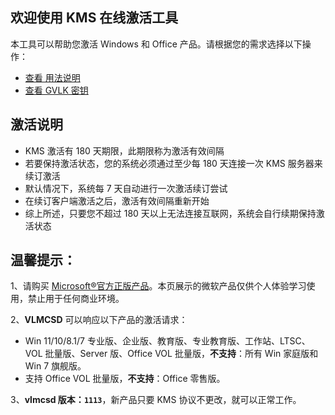 ## 欢迎使用 KMS 在线激活工具

本工具可以帮助您激活 Windows 和 Office 产品。请根据您的需求选择以下操作：
- [查看 用法说明](#usage)
- [查看 GVLK 密钥](#key)

## 激活说明

- KMS 激活有 180 天期限，此期限称为激活有效间隔
- 若要保持激活状态，您的系统必须通过至少每 180 天连接一次 KMS 服务器来续订激活
- 默认情况下，系统每 7 天自动进行一次激活续订尝试
- 在续订客户端激活之后，激活有效间隔重新开始
- 综上所述，只要您不超过 180 天以上无法连接互联网，系统会自行续期保持激活状态

## 温馨提示：

1、请购买 [Microsoft®官方正版产品](https://www.microsoftstore.com.cn/)。本页展示的微软产品仅供个人体验学习使用，禁止用于任何商业环境。  

2、**VLMCSD** 可以响应以下产品的激活请求：
  + Win 11/10/8.1/7 专业版、企业版、教育版、专业教育版、工作站、LTSC、VOL 批量版、Server 版、Office VOL 批量版，**不支持**：所有 Win 家庭版和 Win 7 旗舰版。
  + 支持 Office VOL 批量版，**不支持**：Office 零售版。  

3、**vlmcsd 版本：`1113`**，新产品只要 KMS 协议不更改，就可以正常工作。